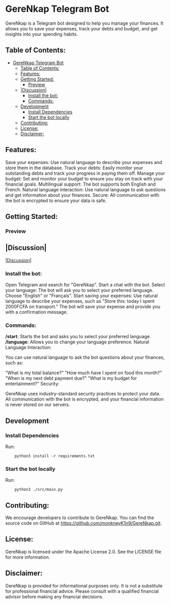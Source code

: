 
# GereNkap Telegram Bot
GereNkap is a Telegram bot designed to help you manage your finances. It allows you to save your expenses, track your debts and budget, and get insights into your spending habits.

## Table of Contents:
- [GereNkap Telegram Bot](#gerenkap-telegram-bot)
  - [Table of Contents:](#table-of-contents)
  - [Features:](#features)
  - [Getting Started:](#getting-started)
    - [Preview](#preview)
  - [|Discussion|](#discussion)
    - [Install the bot:](#install-the-bot)
    - [Commands:](#commands)
  - [Development](#development)
    - [Install Dependencies](#install-dependencies)
    - [Start the bot locally](#start-the-bot-locally)
  - [Contributing:](#contributing)
  - [License:](#license)
  - [Disclaimer:](#disclaimer)

## Features:

Save your expenses: Use natural language to describe your expenses and store them in the database.
Track your debts: Easily monitor your outstanding debts and track your progress in paying them off.
Manage your budget: Set and monitor your budget to ensure you stay on track with your financial goals.
Multilingual support: The bot supports both English and French.
Natural language interaction: Use natural language to ask questions and get information about your finances.
Secure: All communication with the bot is encrypted to ensure your data is safe.
## Getting Started:
### Preview
|Discussion|
-----------
|[Discussion](./docs/gerenkaptemplate.png)|

### Install the bot:
Open Telegram and search for "GereNkap".
Start a chat with the bot.
Select your language:
The bot will ask you to select your preferred language. Choose "English" or "Français".
Start saving your expenses:
Use natural language to describe your expenses, such as "Store this: today I spent 2000FCFA on transport."
The bot will save your expense and provide you with a confirmation message.
### Commands:

**/start**: Starts the bot and asks you to select your preferred language.
**/language**: Allows you to change your language preference.
Natural Language Interaction:

You can use natural language to ask the bot questions about your finances, such as:

"What is my total balance?"
"How much have I spent on food this month?"
"When is my next debt payment due?"
"What is my budget for entertainment?"
Security:

GereNkap uses industry-standard security practices to protect your data. All communication with the bot is encrypted, and your financial information is never stored on our servers.

## Development
### Install Dependencies
Run:
```console
    python3 install -r requirements.txt
```

### Start the bot locally
Run:
```console
    python3 ./src/main.py
```

## Contributing:

We encourage developers to contribute to GereNkap. You can find the source code on GitHub at https://github.com/monkneyK1n9/GereNkap.git.

## License:

GereNkap is licensed under the Apache License 2.0. See the LICENSE file for more information.

## Disclaimer:

GereNkap is provided for informational purposes only. It is not a substitute for professional financial advice. Please consult with a qualified financial advisor before making any financial decisions.